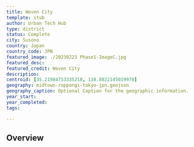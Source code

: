 ```yaml
---
title: Woven City
template: stub
author: Urban Tech Hub
type: district
status: Complete
city: Susono
country: Japan
country_code: JPN
featured_image: ./20230223 Phase1-ImageC.jpg
featured_desc:
featured_credit: Woven City
description: 
centroid: [35.21984753335218, 138.8822145019978]
geography: midtown-roppongi-tokyo-jpn.geojson
geography_caption: Optional Caption for the geographic information.
year_start:
year_completed:
tags:

---
```


## Overview
